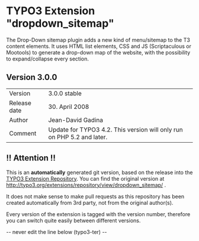 # TYPO3 Extension "dropdown_sitemap"
The Drop-Down sitemap plugin adds a new kind of menu/sitemap to the T3 content elements. It uses HTML list elements, CSS and JS (Scriptaculous or Mootools) to generate a drop-down map of the website, with the possibility to expand/collapse every section.

## Version 3.0.0




<table>
	<tr><td>Version</td><td>3.0.0 stable</td></tr>
	<tr><td>Release date</td><td>30. April 2008</td></tr>
	<tr><td>Author</td><td>Jean-David Gadina</td></tr>
	<tr><td>Comment</td><td>Update for TYPO3 4.2. This version will only run on PHP 5.2 and later.</td></tr>
</table>

## !! Attention !!
This is an **automatically** generated git version, based on the release into the [TYPO3 Extension Repository](http://www.typo3.org/extensions/).
You can find the original version at http://typo3.org/extensions/repository/view/dropdown_sitemap/ .

It does not make sense to make pull requests as this repository has been created automatically from 3rd party, not from the original author(s).

Every version of the extension is tagged with the version number, therefore you can switch quite easily between different versions.


-- never edit the line below (typo3-ter) --